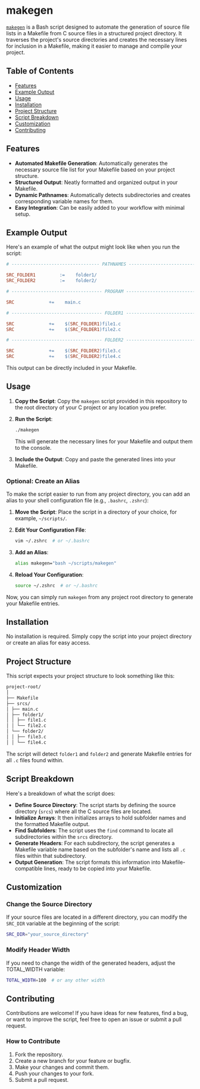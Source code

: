 # makegen

[`makegen`](./makegen) is a Bash script designed to automate the generation of source file lists in a Makefile from C source files in a structured project directory. It traverses the project's source directories and creates the necessary lines for inclusion in a Makefile, making it easier to manage and compile your project.

## Table of Contents

- [Features](#features)
- [Example Output](#example-output)
- [Usage](#usage)
- [Installation](#installation)
- [Project Structure](#project-structure)
- [Script Breakdown](#script-breakdown)
- [Customization](#customization)
- [Contributing](#contributing)

## Features

- **Automated Makefile Generation**: Automatically generates the necessary source file list for your Makefile based on your project structure.
- **Structured Output**: Neatly formatted and organized output in your Makefile.
- **Dynamic Pathnames**: Automatically detects subdirectories and creates corresponding variable names for them.
- **Easy Integration**: Can be easily added to your workflow with minimal setup.

## Example Output

Here's an example of what the output might look like when you run the script:

```makefile
# --------------------------------- PATHNAMES -------------------------------- #

SRC_FOLDER1			:=    folder1/
SRC_FOLDER2			:=    folder2/

# ---------------------------------- PROGRAM --------------------------------- #

SRC				+=    main.c

# ---------------------------------- FOLDER1 --------------------------------- #

SRC				+=    $(SRC_FOLDER1)file1.c
SRC				+=    $(SRC_FOLDER1)file2.c

# ---------------------------------- FOLDER2 --------------------------------- #

SRC				+=    $(SRC_FOLDER2)file3.c
SRC				+=    $(SRC_FOLDER2)file4.c
```
This output can be directly included in your Makefile.

## Usage

1. **Copy the Script**: Copy the `makegen` script provided in this repository to the root directory of your C project or any location you prefer.

2. **Run the Script**:
    ```bash
    ./makegen
    ```
    This will generate the necessary lines for your Makefile and output them to the console.

3. **Include the Output**: Copy and paste the generated lines into your Makefile.

### Optional: Create an Alias

To make the script easier to run from any project directory, you can add an alias to your shell configuration file (e.g., `.bashrc`, `.zshrc`):

1. **Move the Script**: Place the script in a directory of your choice, for example, `~/scripts/`.

2. **Edit Your Configuration File**:
    ```bash
    vim ~/.zshrc  # or ~/.bashrc
    ```

3. **Add an Alias**:
    ```bash
    alias makegen="bash ~/scripts/makegen"
    ```

4. **Reload Your Configuration**:
    ```bash
    source ~/.zshrc  # or ~/.bashrc
    ```

Now, you can simply run `makegen` from any project root directory to generate your Makefile entries.

## Installation

No installation is required. Simply copy the script into your project directory or create an alias for easy access.

## Project Structure

This script expects your project structure to look something like this:

```txt
project-root/
│
├── Makefile
├── srcs/
│ ├── main.c
│ ├── folder1/
│ │ ├── file1.c
│ │ └── file2.c
│ └── folder2/
│ │ ├── file3.c
│ │ └── file4.c
```

The script will detect `folder1` and `folder2` and generate Makefile entries for all `.c` files found within.

## Script Breakdown

Here's a breakdown of what the script does:

- **Define Source Directory**: The script starts by defining the source directory (`srcs`) where all the C source files are located.
- **Initialize Arrays**: It then initializes arrays to hold subfolder names and the formatted Makefile output.
- **Find Subfolders**: The script uses the `find` command to locate all subdirectories within the `srcs` directory.
- **Generate Headers**: For each subdirectory, the script generates a Makefile variable name based on the subfolder's name and lists all `.c` files within that subdirectory.
- **Output Generation**: The script formats this information into Makefile-compatible lines, ready to be copied into your Makefile.

## Customization

### Change the Source Directory

If your source files are located in a different directory, you can modify the `SRC_DIR` variable at the beginning of the script:

```bash
SRC_DIR="your_source_directory"
```
### Modify Header Width

If you need to change the width of the generated headers, adjust the TOTAL_WIDTH variable:

```bash
TOTAL_WIDTH=100  # or any other width
```

## Contributing

Contributions are welcome! If you have ideas for new features, find a bug, or want to improve the script, feel free to open an issue or submit a pull request.

### How to Contribute

1. Fork the repository.
2. Create a new branch for your feature or bugfix.
3. Make your changes and commit them.
4. Push your changes to your fork.
5. Submit a pull request.
